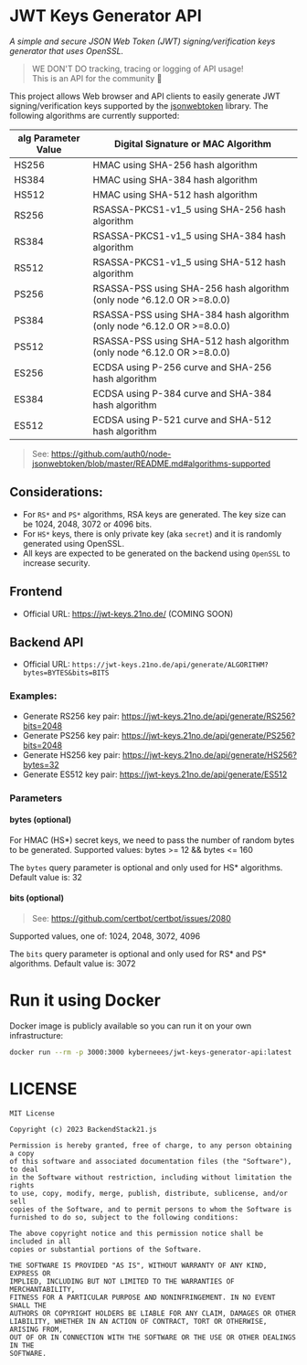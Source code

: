 # JWT Keys Generator API
*A simple and secure JSON Web Token (JWT) signing/verification keys generator that uses OpenSSL.*
> WE DON'T DO tracking, tracing or logging of API usage!  
> This is an API for the community 💚 

This project allows Web browser and API clients to easily generate JWT signing/verification keys supported by the [jsonwebtoken](https://github.com/auth0/node-jsonwebtoken) library. The following algorithms are currently supported:

| alg Parameter Value | Digital Signature or MAC Algorithm                                     |
|---------------------|------------------------------------------------------------------------|
| HS256               | HMAC using SHA-256 hash algorithm                                      |
| HS384               | HMAC using SHA-384 hash algorithm                                      |
| HS512               | HMAC using SHA-512 hash algorithm                                      |
| RS256               | RSASSA-PKCS1-v1_5 using SHA-256 hash algorithm                         |
| RS384               | RSASSA-PKCS1-v1_5 using SHA-384 hash algorithm                         |
| RS512               | RSASSA-PKCS1-v1_5 using SHA-512 hash algorithm                         |
| PS256               | RSASSA-PSS using SHA-256 hash algorithm (only node ^6.12.0 OR >=8.0.0) |
| PS384               | RSASSA-PSS using SHA-384 hash algorithm (only node ^6.12.0 OR >=8.0.0) |
| PS512               | RSASSA-PSS using SHA-512 hash algorithm (only node ^6.12.0 OR >=8.0.0) |
| ES256               | ECDSA using P-256 curve and SHA-256 hash algorithm                     |
| ES384               | ECDSA using P-384 curve and SHA-384 hash algorithm                     |
| ES512               | ECDSA using P-521 curve and SHA-512 hash algorithm                     |

> See: https://github.com/auth0/node-jsonwebtoken/blob/master/README.md#algorithms-supported

## Considerations:
* For `RS*` and `PS*` algorithms, RSA keys are generated. The key size can be 1024, 2048, 3072 or 4096 bits. 
* For `HS*` keys, there is only private key (aka `secret`) and it is randomly generated using OpenSSL. 
* All keys are expected to be generated on the backend using `OpenSSL` to increase security. 

## Frontend 
- Official URL: https://jwt-keys.21no.de/ (COMING SOON)

## Backend API
- Official URL: `https://jwt-keys.21no.de/api/generate/ALGORITHM?bytes=BYTES&bits=BITS`

### Examples:
- Generate RS256 key pair: https://jwt-keys.21no.de/api/generate/RS256?bits=2048
- Generate PS256 key pair: https://jwt-keys.21no.de/api/generate/PS256?bits=2048
- Generate HS256 key pair: https://jwt-keys.21no.de/api/generate/HS256?bytes=32
- Generate ES512 key pair: https://jwt-keys.21no.de/api/generate/ES512

### Parameters
#### bytes (optional)
For HMAC (HS*) secret keys, we need to pass the number of random bytes to be generated. 
Supported values: bytes >= 12 && bytes <= 160

The `bytes` query parameter is optional and only used for HS* algorithms. Default value is: 32

#### bits (optional)
> See: https://github.com/certbot/certbot/issues/2080  

Supported values, one of: 1024, 2048, 3072, 4096

The `bits` query parameter is optional and only used for RS* and PS* algorithms. Default value is: 3072

# Run it using Docker
Docker image is publicly available so you can run it on your own infrastructure:
```bash
docker run --rm -p 3000:3000 kyberneees/jwt-keys-generator-api:latest
```

# LICENSE

```
MIT License

Copyright (c) 2023 BackendStack21.js

Permission is hereby granted, free of charge, to any person obtaining a copy
of this software and associated documentation files (the "Software"), to deal
in the Software without restriction, including without limitation the rights
to use, copy, modify, merge, publish, distribute, sublicense, and/or sell
copies of the Software, and to permit persons to whom the Software is
furnished to do so, subject to the following conditions:

The above copyright notice and this permission notice shall be included in all
copies or substantial portions of the Software.

THE SOFTWARE IS PROVIDED "AS IS", WITHOUT WARRANTY OF ANY KIND, EXPRESS OR
IMPLIED, INCLUDING BUT NOT LIMITED TO THE WARRANTIES OF MERCHANTABILITY,
FITNESS FOR A PARTICULAR PURPOSE AND NONINFRINGEMENT. IN NO EVENT SHALL THE
AUTHORS OR COPYRIGHT HOLDERS BE LIABLE FOR ANY CLAIM, DAMAGES OR OTHER
LIABILITY, WHETHER IN AN ACTION OF CONTRACT, TORT OR OTHERWISE, ARISING FROM,
OUT OF OR IN CONNECTION WITH THE SOFTWARE OR THE USE OR OTHER DEALINGS IN THE
SOFTWARE.
```